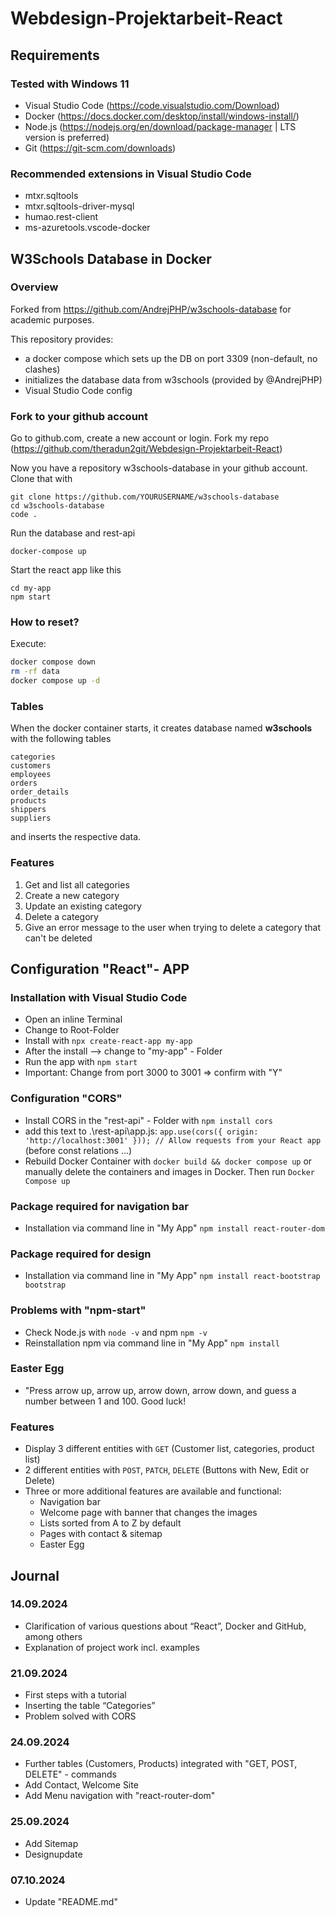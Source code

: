 # Webdesign-Projektarbeit-React

## Requirements

### Tested with Windows 11
- Visual Studio Code (https://code.visualstudio.com/Download)
- Docker (https://docs.docker.com/desktop/install/windows-install/)
- Node.js (https://nodejs.org/en/download/package-manager | LTS version is preferred)
- Git (https://git-scm.com/downloads)

### Recommended extensions in Visual Studio Code
- mtxr.sqltools
- mtxr.sqltools-driver-mysql
- humao.rest-client
- ms-azuretools.vscode-docker

## W3Schools Database in Docker

### Overview

Forked from https://github.com/AndrejPHP/w3schools-database for academic purposes.

This repository provides:

- a docker compose which sets up the DB on port 3309 (non-default, no clashes)
- initializes the database data from w3schools (provided by @AndrejPHP) 
- Visual Studio Code config

### Fork to your github account
Go to github.com, create a new account or login.
Fork my repo (https://github.com/theradun2git/Webdesign-Projektarbeit-React)

Now you have a repository w3schools-database in your github account.
Clone that with
```
git clone https://github.com/YOURUSERNAME/w3schools-database
cd w3schools-database
code .
```

Run the database and rest-api
```
docker-compose up
```

Start the react app like this
```
cd my-app
npm start
```

### How to reset?

Execute:

```bash
docker compose down
rm -rf data
docker compose up -d
```

### Tables

When the docker container starts, it creates database named __w3schools__ with the following tables

    categories
    customers
    employees
    orders
    order_details
    products
    shippers
    suppliers
    
and inserts the respective data. 

### Features
1. Get and list all categories
2. Create a new category
3. Update an existing category
4. Delete a category
5. Give an error message to the user when trying to delete a category that can't be deleted

## Configuration "React"- APP

### Installation with Visual Studio Code
- Open an inline Terminal
- Change to Root-Folder
- Install with `npx create-react-app my-app`
- After the install --> change to "my-app" - Folder
- Run the app with `npm start`
- Important: Change from port 3000 to 3001 => confirm with "Y"

### Configuration "CORS"
- Install CORS in the "rest-api" - Folder with `npm install cors`
- add this text to .\rest-api\app.js: `app.use(cors({ origin: 'http://localhost:3001' })); // Allow requests from your React app` (before const relations ...)
- Rebuild Docker Container with `docker build && docker compose up` or manually delete the containers and images in Docker. Then run `Docker Compose up`

### Package required for navigation bar
- Installation via command line in "My App" `npm install react-router-dom`

### Package required for design
- Installation via command line in "My App" `npm install react-bootstrap bootstrap`

### Problems with "npm-start"
- Check Node.js with `node -v` and npm `npm -v`
- Reinstallation npm via command line in "My App" `npm install`

### Easter Egg
- "Press arrow up, arrow up, arrow down, arrow down, and guess a number between 1 and 100. Good luck!

### Features
- Display 3 different entities with `GET` (Customer list, categories, product list)
- 2 different entities with `POST`, `PATCH`, `DELETE` (Buttons with New, Edit or Delete)
- Three or more additional features are available and functional:
  - Navigation bar
  - Welcome page with banner that changes the images
  - Lists sorted from A to Z by default
  - Pages with contact & sitemap
  - Easter Egg

## Journal

### 14.09.2024
- Clarification of various questions about “React”, Docker and GitHub, among others
- Explanation of project work incl. examples

### 21.09.2024
- First steps with a tutorial
- Inserting the table “Categories”
- Problem solved with CORS

### 24.09.2024
- Further tables (Customers, Products) integrated with "GET, POST, DELETE" - commands
- Add Contact, Welcome Site 
- Add Menu navigation with "react-router-dom"

### 25.09.2024
- Add Sitemap
- Designupdate

### 07.10.2024
- Update "README.md"
